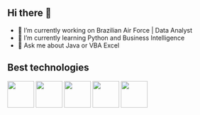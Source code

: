 ## Hi there 👋

- 🔭 I’m currently working on Brazilian Air Force | Data Analyst
- 🌱 I’m currently learning Python and Business Intelligence 
- 💬 Ask me about Java or VBA Excel

## Best technologies 
<div>
  <img src="https://cdn.jsdelivr.net/gh/devicons/devicon@latest/icons/java/java-original-wordmark.svg" width="60" /> 
  <img src="https://cdn.jsdelivr.net/gh/devicons/devicon@latest/icons/python/python-original-wordmark.svg" width="60" />
  <img src="https://cdn.jsdelivr.net/gh/devicons/devicon@latest/icons/html5/html5-plain-wordmark.svg"width="60"/> 
  <img src="https://cdn.jsdelivr.net/gh/devicons/devicon@latest/icons/css3/css3-plain-wordmark.svg" width="60" />
  <img src="https://cdn.jsdelivr.net/gh/devicons/devicon@latest/icons/nodejs/nodejs-original-wordmark.svg" width="60"/>             
</div>

